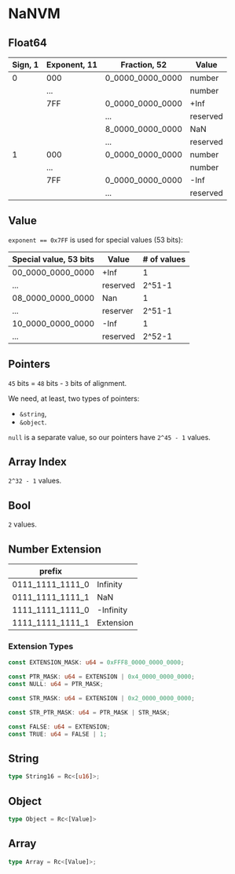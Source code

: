 # NaNVM

## Float64

|Sign, 1|Exponent, 11|Fraction, 52    |Value   |
|-------|------------|----------------|--------|
|0      |000         |0_0000_0000_0000|number  |
|       |...         |                |number  |
|       |7FF         |0_0000_0000_0000|+Inf    |
|       |            |...             |reserved|
|       |            |8_0000_0000_0000|NaN     |
|       |            |...             |reserved|
|1      |000         |0_0000_0000_0000|number  |
|       |...         |                |number  |
|       |7FF         |0_0000_0000_0000|-Inf    |
|       |            |...             |reserved|

## Value

`exponent == 0x7FF` is used for special values (53 bits):

|Special value, 53 bits|Value   |# of values  |
|----------------------|--------|-------------|
|00_0000_0000_0000     |+Inf    |     1       |
|...                   |reserved|2^51-1       |
|08_0000_0000_0000     |Nan     |     1       |
|...                   |reserver|2^51-1       |
|10_0000_0000_0000     |-Inf    |     1       |
|...                   |reserved|2^52-1       |

## Pointers

`45` bits = `48` bits - `3` bits of alignment.

We need, at least, two types of pointers:

- `&string`,
- `&object`.

`null` is a separate value, so our pointers have `2^45 - 1` values.

## Array Index

`2^32 - 1` values.

## Bool

`2` values.

## Number Extension

|prefix            |           |
|------------------|-----------|
|0111_1111_1111_0  |Infinity   |
|0111_1111_1111_1  |NaN        |
|1111_1111_1111_0  |-Infinity  |
|1111_1111_1111_1  |Extension  |

### Extension Types

```rust
const EXTENSION_MASK: u64 = 0xFFF8_0000_0000_0000;

const PTR_MASK: u64 = EXTENSION | 0x4_0000_0000_0000;
const NULL: u64 = PTR_MASK;

const STR_MASK: u64 = EXTENSION | 0x2_0000_0000_0000;

const STR_PTR_MASK: u64 = PTR_MASK | STR_MASK;

const FALSE: u64 = EXTENSION;
const TRUE: u64 = FALSE | 1;
```

## String

```rust
type String16 = Rc<[u16]>;
```

## Object

```rust
type Object = Rc<[Value]>
```

## Array

```rust
type Array = Rc<[Value]>;
```
